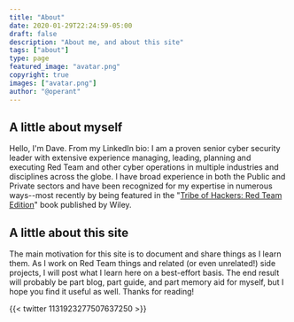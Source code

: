 ```yaml
---
title: "About"
date: 2020-01-29T22:24:59-05:00
draft: false
description: "About me, and about this site"
tags: ["about"]
type: page
featured_image: "avatar.png"
copyright: true
images: ["avatar.png"]
author: "@operant"
---
```

## A little about myself

Hello, I'm Dave. From my LinkedIn bio: I am a proven senior cyber security leader with extensive experience managing, leading, planning and executing Red Team and other cyber operations in multiple industries and disciplines across the globe. I have broad experience in both the Public and Private sectors and have been recognized for my expertise in numerous ways--most recently by being featured in the "[Tribe of Hackers: Red Team Edition](/toh)" book published by Wiley.

## A little about this site

The main motivation for this site is to document and share things as I learn them. As I work on Red Team things and related (or even unrelated!) side projects, I will post what I learn here on a best-effort basis. The end result will probably be part blog, part guide, and part memory aid for myself, but I hope you find it useful as well. Thanks for reading!

{{< twitter 1131923277507637250 >}}